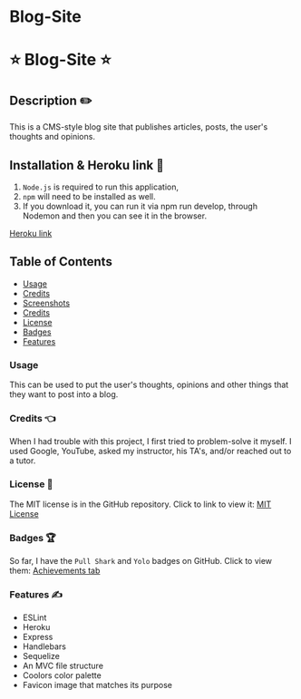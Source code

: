 # Blog-Site
# ⭐ Blog-Site ⭐

## Description ✏️

This is a CMS-style blog site that publishes articles, posts, the user's thoughts and opinions.


## Installation & Heroku link 🔑

1.  ```Node.js``` is required to run this application,
2.  ```npm``` will need to be installed as well.
3.  If you download it, you can run it via npm run develop, through 
    Nodemon and then you can see it in the browser.

[Heroku link](https://cf-blog-site.herokuapp.com/#)

## Table of Contents

- [Usage](#usage)
- [Credits](#credits)
- [Screenshots](#screenshots)
- [Credits](#credits)
- [License](#license)
- [Badges](#badges)
- [Features](#features)

### Usage

This can be used to put the user's thoughts, opinions and other things that they want to post into a blog.

### Credits 👈

When I had trouble with this project, I first tried to problem-solve it myself. I used Google, YouTube, asked my instructor, his TA's, and/or reached out to a tutor.

### License 📝

The MIT license is in the GitHub repository.  Click to link to view it:
[MIT License](https://github.com/123sites/Blog-Site/blob/main/LICENSE)

### Badges 🏆

So far, I have the `Pull Shark` and `Yolo` badges on GitHub.  Click to view them:
[Achievements tab](https://github.com/123sites?tab=achievements)

### Features ✍

- ESLint
- Heroku
- Express
- Handlebars
- Sequelize
- An MVC file structure
- Coolors color palette
- Favicon image that matches its purpose 